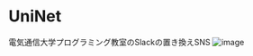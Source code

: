 # UniNet
電気通信大学プログラミング教室のSlackの置き換えSNS
![image](https://github.com/KajizukaTaichi/UniNet/assets/122075081/c7ea99b9-10a0-4f63-a983-38d5c0d24fea)

